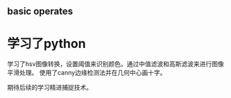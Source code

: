 ## basic operates

# 学习了python


学习了hsv图像转换，设置阈值来识别颜色。通过中值滤波和高斯滤波来进行图像平滑处理。
使用了canny边缘检测法并在几何中心画十字。

期待后续的学习精进捕捉技术。
